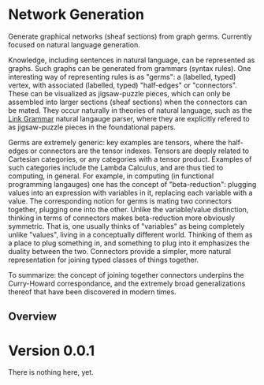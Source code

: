 # Network Generation
Generate graphical networks (sheaf sections) from graph germs.
Currently focused on natural language generation.

Knowledge, including sentences in natural language, can be represented
as graphs. Such graphs can be generated from grammars (syntax rules).
One interesting way of representing rules is as "germs": a (labelled,
typed) vertex, with associated (labelled, typed) "half-edges" or
"connectors". These can be visualized as jigsaw-puzzle pieces, which
can only be assembled into larger sections (sheaf sections) when the
connectors can be mated. They occur naturally in theories of natural
language, such as the
[Link Grammar](https://www.abisource.com/projects/link-grammar/)
natural langauge parser, where they are explicitly refered to as
jigsaw-puzzle pieces in the foundational papers.

Germs are extremely generic: key examples are tensors, where the
half-edges or connectors are the tensor indexes. Tensors are deeply
related to Cartesian categories, or any categories with a tensor
product. Examples of such categories include the Lambda Calculus,
and are thus tied to computing, in general. For example, in
computing (in functional programming langauges) one has the concept of
"beta-reduction": plugging values into an expression with variables
in it, replacing each variable with a value. The corresponding notion
for germs is mating two connectors together, plugging one into the
other. Unlike the variable/value distinction, thinking in terms of
connectors makes beta-reduction more obviously symmetric. That is,
one usually thinks of "variables" as being completely unlike "values",
living in a conceptually different world.  Thinking of them as a place
to plug something in, and something to plug into it emphasizes the
duality between the two. Connectors provide a simpler, more natural
representation for joining typed classes of things together.

To summarize: the concept of joining together connectors underpins
the Curry-Howard correspondance, and the extremely broad generalizations
thereof that have been discovered in modern times.

## Overview


# Version 0.0.1
There is nothing here, yet.
